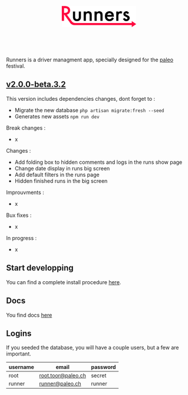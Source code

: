 <div align="center" style="margin-bottom:60px;">
  <img src ="public/img/logo.svg" width="40%"/><br><br>
</div>

Runners is a driver managment app, specially designed for the [paleo](http://yeah.paleo.ch/) festival.

## [v2.0.0-beta.3.2](https://github.com/CPNV-ES/Runners-Laravel/releases/tag/v2.0.0-beta.3.3)

This version includes dependencies changes, dont forget to :
* Migrate the new database `php artisan migrate:fresh --seed`
* Generates new assets `npm run dev`

Break changes :
* x

Changes :
* Add folding box to hidden comments and logs in the runs show page
* Change date display in runs big screen
* Add default filters in the runs page
* Hidden finished runs in the big screen

Improuvments :
* x

Bux fixes :
* x

In progress :
* x

## Start developping

You can find a complete install procedure [here](docs/install/1_requirements.md).

## Docs

You find docs [here](docs/README.md)

## Logins

If you seeded the database, you will have a couple users, but a few are important.

| username | email               | password |
|----------|---------------------|----------|
| root     | root.toor@paleo.ch  | secret   |
| runner   | runner@paleo.ch     | runner   |
